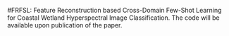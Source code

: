 #FRFSL: Feature Reconstruction based Cross-Domain Few-Shot Learning for Coastal Wetland Hyperspectral Image Classification.
The code will be available upon publication of the paper.
